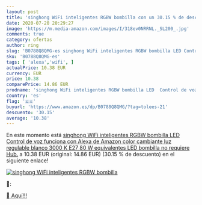 ```yaml
---
layout: post
title: 'singhong WiFi inteligentes RGBW bombilla con un 30.15 % de descuento'
date: 2020-07-20 20:29:27
image: 'https://m.media-amazon.com/images/I/318ev0NRRNL._SL200_.jpg'
comments: true
category: ofertas
author: ring
slug: 'B0788Q8QMG-es singhong WiFi inteligentes RGBW bombilla LED Control de...'
sku: 'B0788Q8QMG-es'
tags: [ 'alexa','wifi', ]
actualPrice: 10.38 EUR
currency: EUR
price: 10.38
comparePrice: 14.86 EUR
prodname: 'singhong WiFi inteligentes RGBW bombilla LED  Control de voz  funciona con Alexa de Amazon   color cambiante luz regulable blanco  3000 K   E27  80 W equivalentes LED bombilla  no requiere Hub.'
country: 'es'
flag: '🇪🇸'
buyurl: 'https://www.amazon.es/dp/B0788Q8QMG/?tag=tolees-21'
descuento: '30.15'
average: '10.38'
---
```


En este momento está [singhong WiFi inteligentes RGBW bombilla LED  Control de voz  funciona con Alexa de Amazon   color cambiante luz regulable blanco  3000 K   E27  80 W equivalentes LED bombilla  no requiere Hub.](https://www.amazon.es/dp/B0788Q8QMG/?tag=tolees-21) a 10.38 EUR (original: 14.86 EUR) (30.15 %  de descuento) en el siguiente enlace!

[![singhong WiFi inteligentes RGBW bombilla](https://m.media-amazon.com/images/I/318ev0NRRNL._SL200_.jpg)](https://www.amazon.es/dp/B0788Q8QMG/?tag=tolees-21)

🔎:


[🛒 Aquí!!!](https://www.amazon.es/dp/B0788Q8QMG/?tag=tolees-21)
